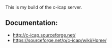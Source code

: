 This is my build of the c-icap server. 

## Documentation:

- http://c-icap.sourceforge.net/
- https://sourceforge.net/p/c-icap/wiki/Home/
